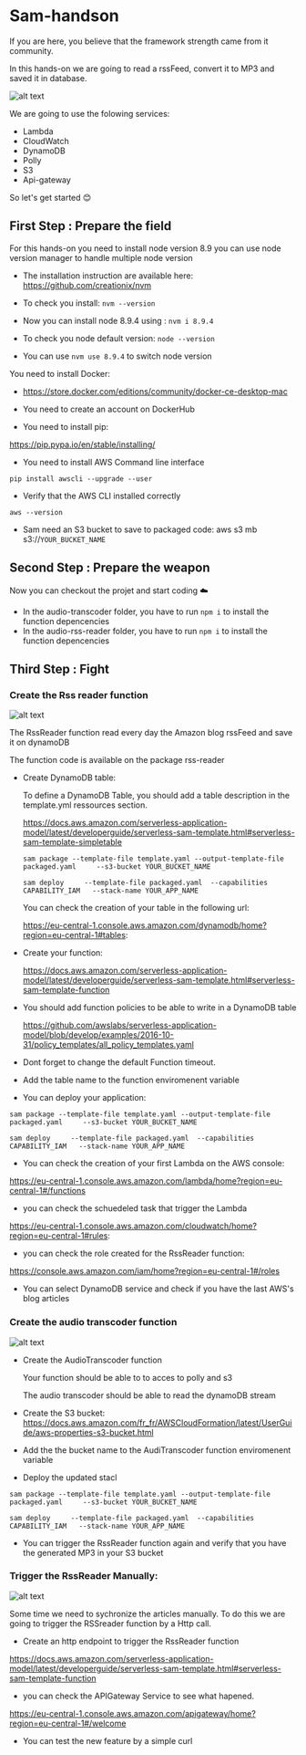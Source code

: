 # Sam-handson
If you are here, you believe that the framework strength came from it community.

In this hands-on we are going to read a rssFeed, convert it to MP3 and saved it in database.

![alt text](images/architecture_lambda.png "Transcoder Architecture")

We are going to use the folowing services:

- Lambda
- CloudWatch 
- DynamoDB
- Polly
- S3
- Api-gateway


So let's get started :blush:

## First Step : Prepare the field

For this hands-on you need to install node version 8.9
you can use node version manager to handle multiple node version

- The installation instruction are available here: https://github.com/creationix/nvm

- To check you install: `nvm --version`

- Now you can install node 8.9.4 using : `nvm i 8.9.4`

- To check you node default version: `node --version`

- You can use `nvm use 8.9.4` to switch node version

You need to install Docker:

- https://store.docker.com/editions/community/docker-ce-desktop-mac

- You need to create an account on DockerHub 

- You need to install pip: 

https://pip.pypa.io/en/stable/installing/

- You need to install AWS Command line interface

`pip install awscli --upgrade --user` 

- Verify that the AWS CLI installed correctly

`aws --version`

- Sam need an S3 bucket to save to packaged code: aws s3 mb s3://`YOUR_BUCKET_NAME`

## Second Step : Prepare the weapon

Now you can checkout the projet and start coding :cloud:

- In the audio-transcoder folder, you have to run `npm i` to install the function depencencies
- In the audio-rss-reader folder, you have to run `npm i` to install the function depencencies

## Third Step : Fight

### Create the Rss reader function

![alt text](images/first_block.png "Transcoder Architecture")

The RssReader function read every day the Amazon blog rssFeed and save it on dynamoDB

The function code is available on the package rss-reader

- Create DynamoDB table:
    
    To define a DynamoDB Table, you should add a table description in the template.yml ressources section.
    
    https://docs.aws.amazon.com/serverless-application-model/latest/developerguide/serverless-sam-template.html#serverless-sam-template-simpletable

    `sam package --template-file template.yaml --output-template-file packaged.yaml     --s3-bucket YOUR_BUCKET_NAME`    
 
    `sam deploy     --template-file packaged.yaml  --capabilities CAPABILITY_IAM   --stack-name YOUR_APP_NAME`
   
    You can check the creation of your table in the following url:

    https://eu-central-1.console.aws.amazon.com/dynamodb/home?region=eu-central-1#tables:

- Create your function:

    https://docs.aws.amazon.com/serverless-application-model/latest/developerguide/serverless-sam-template.html#serverless-sam-template-function

- You should add function policies to be able to write in a DynamoDB table
    
    https://github.com/awslabs/serverless-application-model/blob/develop/examples/2016-10-31/policy_templates/all_policy_templates.yaml

- Dont forget to change the default Function timeout. 
    
- Add the table name to the function enviromenent variable  
    
- You can deploy your application:

`sam package --template-file template.yaml --output-template-file packaged.yaml     --s3-bucket YOUR_BUCKET_NAME`    
 
`sam deploy     --template-file packaged.yaml  --capabilities CAPABILITY_IAM   --stack-name YOUR_APP_NAME`

- You can check the creation of your first Lambda on the AWS console:

https://eu-central-1.console.aws.amazon.com/lambda/home?region=eu-central-1#/functions 

- you can check the schuedeled task that trigger the Lambda

https://eu-central-1.console.aws.amazon.com/cloudwatch/home?region=eu-central-1#rules:         

- you can check the role created for the RssReader function:

https://console.aws.amazon.com/iam/home?region=eu-central-1#/roles

- You can select DynamoDB service and check if you have the last AWS's blog articles
    
### Create the audio transcoder function

![alt text](images/second_block.png "Transcoder Architecture")

- Create the AudioTranscoder function 
    
    Your function should be able to to acces to polly and s3
    
    The audio transcoder should be able to read the dynamoDB stream 

- Create the S3 bucket:
    https://docs.aws.amazon.com/fr_fr/AWSCloudFormation/latest/UserGuide/aws-properties-s3-bucket.html
   
- Add the the bucket name to the AudiTranscoder function enviromenent variable

- Deploy the updated stacl  

`sam package --template-file template.yaml --output-template-file packaged.yaml     --s3-bucket YOUR_BUCKET_NAME`    

`sam deploy     --template-file packaged.yaml  --capabilities CAPABILITY_IAM   --stack-name YOUR_APP_NAME`

- You can trigger the RssReader function again and verify that you have the generated MP3 in your S3 bucket

### Trigger the RssReader Manually:

![alt text](images/next_step.png "Transcoder Architecture")

Some time we need to sychronize the articles manually. To do this we are going to trigger the RSSreader function by a Http call.

- Create an http endpoint to trigger the RssReader function

https://docs.aws.amazon.com/serverless-application-model/latest/developerguide/serverless-sam-template.html#serverless-sam-template-function

- you can check the APIGateway Service to see what hapened.

https://eu-central-1.console.aws.amazon.com/apigateway/home?region=eu-central-1#/welcome

- You can test the new feature by a simple curl


